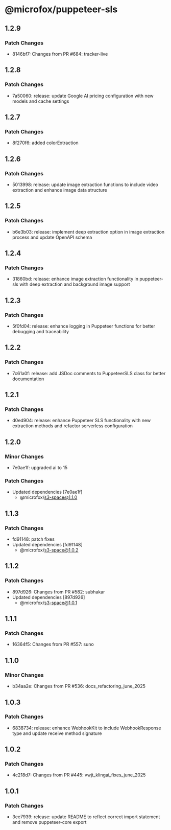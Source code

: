 # @microfox/puppeteer-sls

## 1.2.9

### Patch Changes

- 8146bf7: Changes from PR #684: tracker-live

## 1.2.8

### Patch Changes

- 7a50060: release: update Google AI pricing configuration with new models and cache settings

## 1.2.7

### Patch Changes

- 8f270f6: added colorExtraction

## 1.2.6

### Patch Changes

- 5013998: release: update image extraction functions to include video extraction and enhance image data structure

## 1.2.5

### Patch Changes

- b6e3b03: release: implement deep extraction option in image extraction process and update OpenAPI schema

## 1.2.4

### Patch Changes

- 31860bd: release: enhance image extraction functionality in puppeteer-sls with deep extraction and background image support

## 1.2.3

### Patch Changes

- 5f0fd04: release: enhance logging in Puppeteer functions for better debugging and traceability

## 1.2.2

### Patch Changes

- 7c61a0f: release: add JSDoc comments to PuppeteerSLS class for better documentation

## 1.2.1

### Patch Changes

- d0ed904: release: enhance Puppeteer SLS functionality with new extraction methods and refactor serverless configuration

## 1.2.0

### Minor Changes

- 7e0ae1f: upgraded ai to 15

### Patch Changes

- Updated dependencies [7e0ae1f]
  - @microfox/s3-space@1.1.0

## 1.1.3

### Patch Changes

- fd91148: patch fixes
- Updated dependencies [fd91148]
  - @microfox/s3-space@1.0.2

## 1.1.2

### Patch Changes

- 897d926: Changes from PR #582: subhakar
- Updated dependencies [897d926]
  - @microfox/s3-space@1.0.1

## 1.1.1

### Patch Changes

- 16364f5: Changes from PR #557: suno

## 1.1.0

### Minor Changes

- b34aa2e: Changes from PR #536: docs_refactoring_june_2025

## 1.0.3

### Patch Changes

- 6838734: release: enhance WebhookKit to include WebhookResponse type and update receive method signature

## 1.0.2

### Patch Changes

- 4c218d7: Changes from PR #445: vwjt_klingai_fixes_june_2025

## 1.0.1

### Patch Changes

- 3ee7939: release: update README to reflect correct import statement and remove puppeteer-core export
